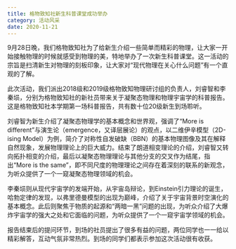 ```yaml
---
title: 格物致知社新生科普课堂成功举办
category: 活动风采
date: 2020-11-21
---
```

9月28日晚，我们格物致知社为了给新生介绍一些简单而精彩的物理，让大家一开始接触物理的时候就感受到物理的美，特地举办了一次新生科普课堂。这一活动的宗旨是扫清新生对物理的刻板印象，让大家对“现代物理在关心什么问题”有一个直观的了解。

此次活动，我们派出2018级和2019级格物致知物理研讨组的负责人，刘睿智和李秦埙，分别为格物致知社的新社员带来关于凝聚态物理和物理宇宙学的科普报告。这是格物致知社本学期第一场科普报告，共有数十位20级新生到场聆听。

刘睿智为新生介绍了凝聚态物理学的基本概念和世界观，强调了“More is different”与演生论（emergence，又译层展论）的观点，以二维伊辛模型（2D-ising Model）为例，简介了对称性自发破缺（BBN）的基本物理图像及其在解释自然现象，发展物理理论上的巨大威力。结束了朗道相变理论的介绍，刘睿智又转向拓扑相变的介绍，最后以凝聚态物理理论与其他分支的交叉作为结尾，指出“More is the same”，即不同尺度的物理理论之间存在着深刻的联系的新观念，为听众提供了一个一窥凝聚态物理领域的机会。

李秦埙则从现代宇宙学的发端开始，从宇宙岛辩论，到Einstein引力理论的诞生，哈勃定律的发现，以弗里德曼模型的出现为巅峰，介绍了关于宇宙背景时空演化的基本概念。此后则聚焦于物质的起源和“两暗一黑”问题的出现，为听众介绍了大爆炸宇宙学的强大之处和它面临的问题，为听众提供了一个一窥宇宙学领域的机会。

报告结束后的提问环节，到场的社员提出了很多有益的问题，两位同学也一一给以精彩解答，互动气氛非常热烈。到场的同学们都表示参加这次活动很有收获。